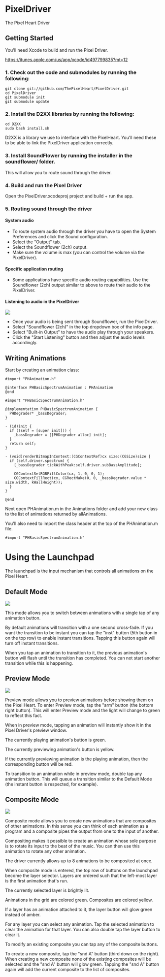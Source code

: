 PixelDriver
===========

The Pixel Heart Driver

Getting Started
---------------

You'll need Xcode to build and run the Pixel Driver.

https://itunes.apple.com/us/app/xcode/id497799835?mt=12

### 1. Check out the code and submodules by running the following:

```
git clone git://github.com/ThePixelHeart/PixelDriver.git
cd PixelDriver
git submodule init
git submodule update
```

### 2. Install the D2XX libraries by running the following:

```
cd D2XX
sudo bash install.sh
```

D2XX is a library we use to interface with the PixelHeart. You'll need these to be able to link the
PixelDriver application correctly.

### 3. Install SoundFlower by running the installer in the soundflower/ folder.

This will allow you to route sound through the driver.

### 4. Build and run the Pixel Driver

Open the PixelDriver.xcodeproj project and build + run the app.

### 5. Routing sound through the driver

#### System audio

- To route system audio through the driver you have to open the System Preferences and click the Sound
  configuration.
- Select the "Output" tab.
- Select the Soundflower (2ch) output.
- Make sure the volume is max (you can control the volume via the PixelDriver).

#### Specific application routing

- Some applications have specific audio routing capabilities. Use the Soundflower (2ch) output similar to
  above to route their audio to the PixelDriver.

#### Listening to audio in the PixelDriver

[![](https://raw.github.com/ThePixelHeart/PixelDriver/master/pixeldriverinfopanel.png)](https://raw.github.com/ThePixelHeart/PixelDriver/master/pixeldriverinfopanel.png)

- Once your audio is being sent through Soundflower, run the PixelDriver.
- Select "Soundflower (2ch)" in the top dropdown box of the info page.
- Select "Built-in Output" to have the audio play through your speakers.
- Click the "Start Listening" button and then adjust the audio levels accordingly.

Writing Animations
------------------

Start by creating an animation class:

```obj-c
#import "PHAnimation.h"

@interface PHBasicSpectrumAnimation : PHAnimation
@end
```

```obj-c
#import "PHBasicSpectrumAnimation.h"

@implementation PHBasicSpectrumAnimation {
  PHDegrader* _bassDegrader;
}

- (id)init {
  if ((self = [super init])) {
    _bassDegrader = [[PHDegrader alloc] init];
  }
  return self;
}

- (void)renderBitmapInContext:(CGContextRef)cx size:(CGSize)size {
  if (self.driver.spectrum) {
    [_bassDegrader tickWithPeak:self.driver.subBassAmplitude];

    CGContextSetRGBFillColor(cx, 1, 0, 0, 1);
    CGContextFillRect(cx, CGRectMake(0, 0, _bassDegrader.value * size.width, kWallHeight));
  }
}

@end
```

Next open PHAnimation.m in the Animations folder and add your new class to the
list of animations returned by allAnimations.

You'll also need to import the class header at the top of the PHAnimation.m
file.

```obj-c
#import "PHBasicSpectrumAnimation.h"
````


Using the Launchpad
===================

The launchpad is the input mechanism that controls all animations on the Pixel Heart.

Default Mode
------------

[![](https://raw.github.com/ThePixelHeart/PixelDriver/master/launchpad.png)](https://raw.github.com/ThePixelHeart/PixelDriver/master/launchpad.png)

This mode allows you to switch between animations with a single tap of any animation button.

By default animations will transition with a one second cross-fade. If you want the transition
to be instant you can tap the "inst" button (5th button in on the top row) to enable instant
transitions. Tapping this button again will turn off instant transitions.

When you tap an animation to transition to it, the previous animation's button will flash until
the transition has completed. You can not start another transition while this is happening.

Preview Mode
------------

[![](https://raw.github.com/ThePixelHeart/PixelDriver/master/launchpad_previewmode.png)](https://raw.github.com/ThePixelHeart/PixelDriver/master/launchpad_previewmode.png)

Preview mode allows you to preview animations before showing them on the Pixel Heart. To enter
Preview mode, tap the "arm" button (the bottom right button). This will enter Preview mode and
the light will change to green to reflect this fact.

When in preview mode, tapping an animation will instantly show it in the Pixel Driver's preview
window.

The currently playing animation's button is green.

The currently previewing animation's button is yellow.

If the currently previewing animation is the playing animation, then the corresponding button will
be red.

To transition to an animation while in preview mode, double tap any animation button. This will
queue a transition similar to the Default Mode (the instant button is respected, for example).

Composite Mode
--------------

[![](https://raw.github.com/ThePixelHeart/PixelDriver/master/launchpad_compositemode.png)](https://raw.github.com/ThePixelHeart/PixelDriver/master/launchpad_compositemode.png)

Composite mode allows you to create new animations that are composites of other animations. In
this sense you can think of each animation as a program and a composite pipes the output from one
to the input of another.

Compositing makes it possible to create an animation whose sole purpose is to rotate its input to
the beat of the music. You can then use this animation to rotate any other animation.

The driver currently allows up to 8 animations to be composited at once.

When composite mode is entered, the top row of buttons on the launchpad become the layer selector.
Layers are ordered such that the left-most layer is the first animation that's run.

The currently selected layer is brightly lit.

Animations in the grid are colored green. Composites are colored yellow.

If a layer has an animation attached to it, the layer button will glow green instead of amber.

For any layer you can select any animation. Tap the selected animation to clear the animation for
that layer. You can also double tap the layer button to clear it.

To modify an existing composite you can tap any of the composite buttons.

To create a new composite, tap the "snd A" button (third down on the right). When creating a new
composite none of the existing composites will be selected and the "snd A" button will glow green.
Tapping the "snd A" button again will add the current composite to the list of composites.